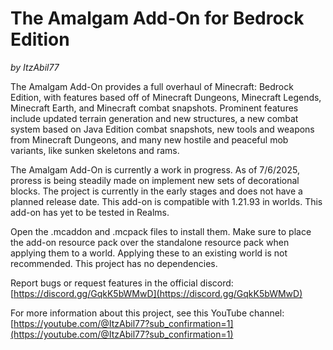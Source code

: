 # The Amalgam Add-On for Bedrock Edition
_by ItzAbil77_

The Amalgam Add-On provides a full overhaul of Minecraft: Bedrock Edition, with features based off of Minecraft Dungeons, Minecraft Legends, Minecraft Earth, and Minecraft combat snapshots. Prominent features include updated terrain generation and new structures, a new combat system based on Java Edition combat snapshots, new tools and weapons from Minecraft Dungeons, and many new hostile and peaceful mob variants, like sunken skeletons and rams.

The Amalgam Add-On is currently a work in progress. As of 7/6/2025, proress is being steadily made on implement new sets of decorational blocks. The project is currently in the early stages and does not have a planned release date.
This add-on is compatible with 1.21.93 in worlds. This add-on has yet to be tested in Realms.

Open the .mcaddon and .mcpack files to install them. Make sure to place the add-on resource pack over the standalone resource pack when applying them to a world. Applying these to an existing world is not recommended. This project has no dependencies.

Report bugs or request features in the official discord: [https://discord.gg/GqkK5bWMwD](https://discord.gg/GqkK5bWMwD)

For more information about this project, see this YouTube channel: [https://youtube.com/@ItzAbil77?sub_confirmation=1](https://youtube.com/@ItzAbil77?sub_confirmation=1)

